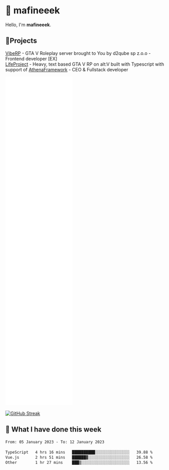 # 👋 mafineeek
Hello, I'm **mafineeek**.

## 📝Projects

[VibeRP](https://v-rp.pl) - GTA V Roleplay server brought to You by d2qube sp z.o.o - Frontend developer [EX]
<br>
[LifeProject](https://github.com/LifeProject-Roleplay/) - Heavy, text based GTA V RP on alt:V built with Typescript with support of [AthenaFramework](https://github.com/Athena-Roleplay-Framework/) - CEO & Fullstack developer

![](./github-metrics.svg)

[![GitHub Streak](https://streak-stats.demolab.com/?user=mafineeek)](https://git.io/streak-stats)

## 📰 What I have done this week
<!--START_SECTION:waka-->

```text
From: 05 January 2023 - To: 12 January 2023

TypeScript   4 hrs 16 mins   ██████████░░░░░░░░░░░░░░░   39.88 %
Vue.js       2 hrs 51 mins   ██████▓░░░░░░░░░░░░░░░░░░   26.58 %
Other        1 hr 27 mins    ███▒░░░░░░░░░░░░░░░░░░░░░   13.56 %
```

<!--END_SECTION:waka-->
